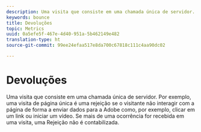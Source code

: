 ```yaml
---
description: Uma visita que consiste em uma chamada única de servidor. Por exemplo, uma visita de página única é uma rejeição se o visitante não interagir com a página de forma a enviar dados para a Adobe como, por exemplo, clicar em um link ou iniciar um vídeo. Se mais de uma ocorrência for recebida em uma visita, uma Rejeição não é contabilizada.
keywords: bounce
title: Devoluções
topic: Metrics
uuid: 0a5efe5f-467e-4d40-951a-5b462149e482
translation-type: ht
source-git-commit: 99ee24efaa517e8da700c67818c111c4aa90dc02

---
```



# Devoluções

Uma visita que consiste em uma chamada única de servidor. Por exemplo, uma visita de página única é uma rejeição se o visitante não interagir com a página de forma a enviar dados para a Adobe como, por exemplo, clicar em um link ou iniciar um vídeo. Se mais de uma ocorrência for recebida em uma visita, uma Rejeição não é contabilizada.

